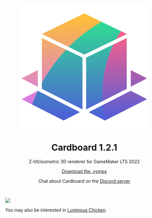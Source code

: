 <p align="center"><img src="https://raw.githubusercontent.com/JujuAdams/Cardboard/master/LOGO.png" style="display:block; margin:auto; width:400px"></p>

<h1 align="center">Cardboard 1.2.1</h1>

<p align="center">Z-tilt/isometric 3D renderer for GameMaker LTS 2022</p>

<p align="center"><a href="https://github.com/JujuAdams/Cardboard/releases/">Download the .yymps</a></p>

<p align="center">Chat about Cardboard on the <a href="https://discord.gg/djcxkRNW6r">Discord server</a></p>

&nbsp;

<p align="center"><img src="./images/example.gif" style="display:block; margin:auto"></p>

You may also be interested in [Luminous Chicken](https://dragonite.itch.io/chickens).

